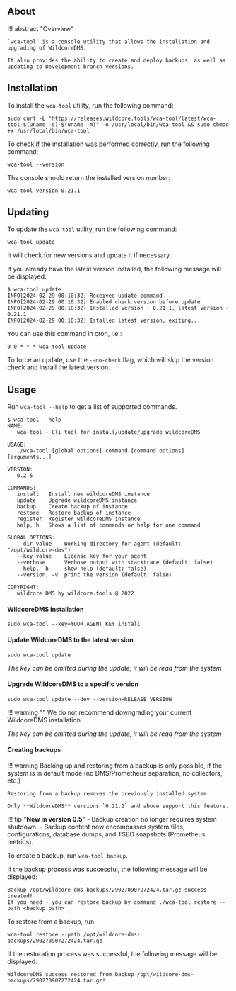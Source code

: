 ## About

!!! abstract "Overview"

    `wca-tool` is a console utility that allows the installation and upgrading of WildcoreDMS.

    It also provides the ability to create and deploy backups, as well as updating to Development branch versions.

## Installation

To install the `wca-tool` utility, run the following command:

``` shell
sudo curl -L "https://releases.wildcore.tools/wca-tool/latest/wca-tool-$(uname -s)-$(uname -m)" -o /usr/local/bin/wca-tool && sudo chmod +x /usr/local/bin/wca-tool
```  

To check if the installation was performed correctly, run the following command:

``` 
wca-tool --version
``` 

The console should return the installed version number:

```
wca-tool version 0.21.1
```

## Updating

To update the `wca-tool` utility, run the following command:

```
wca-tool update
```

It will check for new versions and update it if necessary.

If you already have the latest version installed, the following message will be displayed:

```
$ wca-tool update
INFO[2024-02-29 00:10:32] Received update command                      
INFO[2024-02-29 00:10:32] Enabled check version before update          
INFO[2024-02-29 00:10:32] Installed version - 0.21.1, latest version - 0.21.1 
INFO[2024-02-29 00:10:32] Istalled latest version, exiting...  
```

You can use this command in cron, i.e.:

```
0 0 * * * wca-tool update
```

To force an update, use the `--no-check` flag, which will skip the version check and install the latest version.

## Usage
Run `wca-tool --help` to get a list of supported commands.

```
$ wca-tool --help
NAME:
   wca-tool - Cli tool for install/update/upgrade wildcoreDMS

USAGE:
   ./wca-tool [global options] command [command options] [arguments...]

VERSION:
   0.2.5

COMMANDS:
   install   Install new wildcoreDMS instance
   update    Upgrade wildcoreDMS instance
   backup    Create backup of instance
   restore   Restore backup of instance
   register  Register wildcoreDMS instance
   help, h   Shows a list of commands or help for one command

GLOBAL OPTIONS:
   --dir value    Working directory for agent (default: "/opt/wildcore-dms")
   --key value    License key for your agent
   --verbose      Verbose output with stacktrace (default: false)
   --help, -h     show help (default: false)
   --version, -v  print the version (default: false)

COPYRIGHT:
   wildcore DMS by wildcore.tools @ 2022
```

#### WildcoreDMS installation
```
sudo wca-tool --key=YOUR_AGENT_KEY install 
```

#### Update WildcoreDMS to the latest version

```
sudo wca-tool update 
```

*The key can be omitted during the update, it will be read from the system*

#### Upgrade WildcoreDMS to a specific version

```
sudo wca-tool update --dev --version=RELEASE_VERSION
```

!!! warning ""
    We do not recommend downgrading your current WildcoreDMS installation.


*The key can be omitted during the update, it will be read from the system*

#### Creating backups

!!! warning
    Backing up and restoring from a backup is only possible, if the system is in default mode (no DMS/Prometheus separation, no collectors, etc.)

    Restoring from a backup removes the previously installed system.

    Only **WildcoreDMS** versions `0.21.2` and above support this feature.

!!! tip "**New in version 0.5**"
    - Backup creation no longer requires system shutdown.
    - Backup content now encompasses system files, configurations, database dumps, and TSBD snapshots (Prometheus metrics).

To create a backup, run `wca-tool backup`.

If the backup process was successful, the following message will be displayed:

```
Backup /opt/wildcore-dms-backups/290270907272424.tar.gz success created! 
If you need - you can restore backup by command ./wca-tool restore --path <backup path>
```

To restore from a backup, run

```
wca-tool restore --path /opt/wildcore-dms-backups/290270907272424.tar.gz
```

If the restoration process was successful, the following message will be displayed:

```
WildcoreDMS success restored from backup /opt/wildcore-dms-backups/290270907272424.tar.gz!
```
